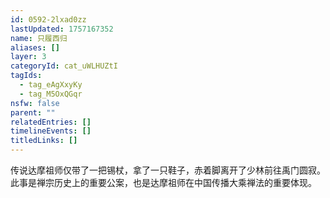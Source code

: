 ```yaml
---
id: 0592-2lxad0zz
lastUpdated: 1757167352
name: 只履西归
aliases: []
layer: 3
categoryId: cat_uWLHUZtI
tagIds:
  - tag_eAgXxyKy
  - tag_M5OxQGqr
nsfw: false
parent: ""
relatedEntries: []
timelineEvents: []
titledLinks: []
---
```


传说达摩祖师仅带了一把锡杖，拿了一只鞋子，赤着脚离开了少林前往禹门圆寂。此事是禅宗历史上的重要公案，也是达摩祖师在中国传播大乘禅法的重要体现。